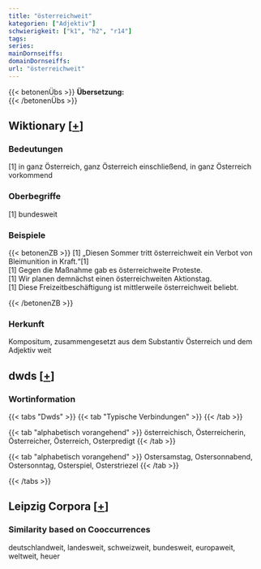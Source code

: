 ```yaml
---
title: "österreichweit"
kategorien: ["Adjektiv"]
schwierigkeit: ["k1", "h2", "r14"]
tags:
series:
mainDornseiffs:
domainDornseiffs:
url: "österreichweit"
---
```


{{< betonenÜbs >}}
**Übersetzung:**  
{{< /betonenÜbs >}}

## Wiktionary [[+](https://de.wiktionary.org/wiki/österreichweit)]

### Bedeutungen
[1] in ganz Österreich, ganz Österreich einschließend, in ganz Österreich vorkommend  

### Oberbegriffe
[1] bundesweit  

### Beispiele
{{< betonenZB >}}
[1] „Diesen Sommer tritt österreichweit ein Verbot von Bleimunition in Kraft.“[1]  
[1] Gegen die Maßnahme gab es österreichweite Proteste.  
[1] Wir planen demnächst einen österreichweiten Aktionstag.  
[1] Diese Freizeitbeschäftigung ist mittlerweile österreichweit beliebt.  

{{< /betonenZB >}}
### Herkunft
Kompositum, zusammengesetzt aus dem Substantiv Österreich und dem Adjektiv weit  



## dwds [[+](https://www.dwds.de/wb/österreichweit)]

### Wortinformation
{{< tabs "Dwds" >}}
{{< tab "Typische Verbindungen" >}}
{{< /tab >}}

{{< tab "alphabetisch vorangehend" >}}
österreichisch, Österreicherin, Österreicher, Österreich, Osterpredigt
{{< /tab >}}

{{< tab "alphabetisch vorangehend" >}}
Ostersamstag, Ostersonnabend, Ostersonntag, Osterspiel, Osterstriezel
{{< /tab >}}

{{< /tabs >}}

## Leipzig Corpora [[+](https://corpora.uni-leipzig.de/en/res?word=österreichweit&corpusId=deu_newscrawl-public_2018)]


### Similarity based on Cooccurrences
deutschlandweit, landesweit, schweizweit, bundesweit, europaweit, weltweit, heuer

